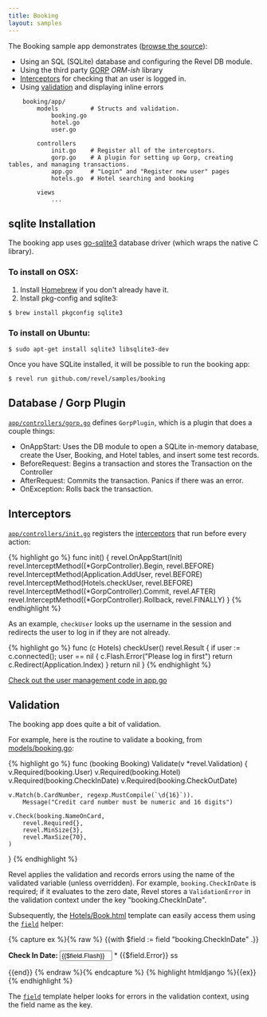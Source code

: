 ```yaml
---
title: Booking
layout: samples
---
```


The Booking sample app demonstrates ([browse the source](https://github.com/revel/samples/tree/master/booking)):

* Using an SQL (SQLite) database and configuring the Revel DB module.
* Using the third party [GORP](https://github.com/go-gorp/gorp) *ORM-ish* library
* [Interceptors](../manual/interceptors.html) for checking that an user is logged in.
* Using [validation](../manual/validation) and displaying inline errors

~~~
	booking/app/
		models		   # Structs and validation.
			booking.go
			hotel.go
			user.go

		controllers
			init.go    # Register all of the interceptors.
			gorp.go    # A plugin for setting up Gorp, creating tables, and managing transactions.
			app.go     # "Login" and "Register new user" pages
			hotels.go  # Hotel searching and booking

		views
			...
~~~

## sqlite Installation

The booking app uses [go-sqlite3](https://github.com/mattn/go-sqlite3) database driver (which wraps the native C library).  

### To install on OSX:

1. Install [Homebrew](http://mxcl.github.com/homebrew/) if you don't already have it.
2. Install pkg-config and sqlite3:

~~~
$ brew install pkgconfig sqlite3
~~~

### To install on Ubuntu:

	$ sudo apt-get install sqlite3 libsqlite3-dev

Once you have SQLite installed, it will be possible to run the booking app:

	$ revel run github.com/revel/samples/booking

## Database / Gorp Plugin

[`app/controllers/gorp.go`](https://github.com/revel/samples/blob/master/booking/app/controllers/gorp.go) defines `GorpPlugin`, which is a plugin that does a couple things:

* OnAppStart: Uses the DB module to open a SQLite in-memory database, create the
  User, Booking, and Hotel tables, and insert some test records.
* BeforeRequest: Begins a transaction and stores the Transaction on the Controller
* AfterRequest: Commits the transaction.  Panics if there was an error.
* OnException: Rolls back the transaction.


## Interceptors

[`app/controllers/init.go`](https://github.com/revel/samples/blob/master/booking/app/controllers/init.go) 
registers the [interceptors](../manual/interceptors.html) that run before every action:

{% highlight go %}
func init() {
	revel.OnAppStart(Init)
	revel.InterceptMethod((*GorpController).Begin, revel.BEFORE)
	revel.InterceptMethod(Application.AddUser, revel.BEFORE)
	revel.InterceptMethod(Hotels.checkUser, revel.BEFORE)
	revel.InterceptMethod((*GorpController).Commit, revel.AFTER)
	revel.InterceptMethod((*GorpController).Rollback, revel.FINALLY)
}
{% endhighlight %}

As an example, `checkUser` looks up the username in the session and redirects
the user to log in if they are not already.

{% highlight go %}
func (c Hotels) checkUser() revel.Result {
	if user := c.connected(); user == nil {
		c.Flash.Error("Please log in first")
		return c.Redirect(Application.Index)
	}
	return nil
}
{% endhighlight %}

[Check out the user management code in app.go](https://github.com/revel/samples/blob/master/booking/app/controllers/app.go)

## Validation

The booking app does quite a bit of validation.

For example, here is the routine to validate a booking, from
[models/booking.go](https://github.com/revel/samples/blob/master/booking/app/models/booking.go):

{% highlight go %}
func (booking Booking) Validate(v *revel.Validation) {
	v.Required(booking.User)
	v.Required(booking.Hotel)
	v.Required(booking.CheckInDate)
	v.Required(booking.CheckOutDate)

	v.Match(b.CardNumber, regexp.MustCompile(`\d{16}`)).
		Message("Credit card number must be numeric and 16 digits")

	v.Check(booking.NameOnCard,
		revel.Required{},
		revel.MinSize{3},
		revel.MaxSize{70},
	)
}
{% endhighlight %}

Revel applies the validation and records errors using the name of the
validated variable (unless overridden).  For example, `booking.CheckInDate` is
required; if it evaluates to the zero date, Revel stores a `ValidationError` in
the validation context under the key "booking.CheckInDate".

Subsequently, the
[Hotels/Book.html](https://github.com/revel/samples/blob/master/booking/app/views/Hotels/Book.html)
template can easily access them using the [`field`](../manual/templates.html#field) helper:

{% capture ex %}{% raw %}
{{with $field := field "booking.CheckInDate" .}}
<p class="{{$field.ErrorClass}}">
    <strong>Check In Date:</strong>
    <input type="text" size="10" name="{{$field.Name}}" class="datepicker" value="{{$field.Flash}}">
    * <span class="error">{{$field.Error}}</span>
ss</p>
{{end}}
{% endraw %}{% endcapture %}
{% highlight htmldjango %}{{ex}}{% endhighlight %} 


The [`field`](../manual/templates.html#field) template helper looks for errors in the validation context, using
the field name as the key.

